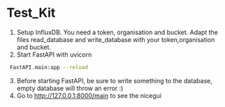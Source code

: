 # Test_Kit
1. Setup InfluxDB. You need a token, organisation and bucket. Adapt the files read_database and write_database with your token,organisation and bucket. 
2. Start FastAPI with uvicorn 
```sh
 FastAPI.main:app --reload
```
3. Before starting FastAPI, be sure to write something to the database, empty database will throw an error :)
4. Go to http://127.0.0.1:8000/main to see the nicegui 
